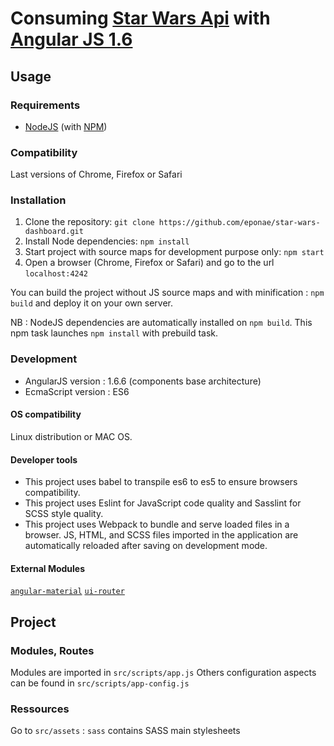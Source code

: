 # Consuming [Star Wars Api](https://swapi.co/documentation#start) with [Angular JS 1.6](https://angularjs.org/)

## Usage
### Requirements
* [NodeJS](http://nodejs.org/) (with [NPM](https://www.npmjs.org/))

### Compatibility
Last versions of Chrome, Firefox or Safari

### Installation
1. Clone the repository: `git clone https://github.com/eponae/star-wars-dashboard.git`
2. Install Node dependencies: `npm install`
3. Start project with source maps for development purpose only: `npm start`
4. Open a browser (Chrome, Firefox or Safari) and go to the url `localhost:4242`

You can build the project without JS source maps and 
with minification : `npm build` and deploy it on your own server.

NB : NodeJS dependencies are automatically installed on `npm build`. 
This npm task launches `npm install` with prebuild task.  

### Development
- AngularJS version : 1.6.6 (components base architecture)
- EcmaScript version : ES6

#### OS compatibility
Linux distribution or MAC OS.

#### Developer tools
- This project uses babel to transpile es6 to es5 to ensure browsers compatibility.
- This project uses Eslint for JavaScript code quality and 
Sasslint for SCSS style quality.
- This project uses Webpack to bundle and serve loaded files in a browser. 
JS, HTML, and SCSS files imported in the application are automatically reloaded 
after saving on development mode.

#### External Modules
[`angular-material`](https://material.angularjs.org/latest/)
[`ui-router`](https://github.com/angular-ui/ui-router)

## Project
### Modules, Routes
Modules are imported in `src/scripts/app.js`
Others configuration aspects can be found in `src/scripts/app-config.js`

### Ressources
Go to `src/assets` :
    `sass` contains SASS main stylesheets
